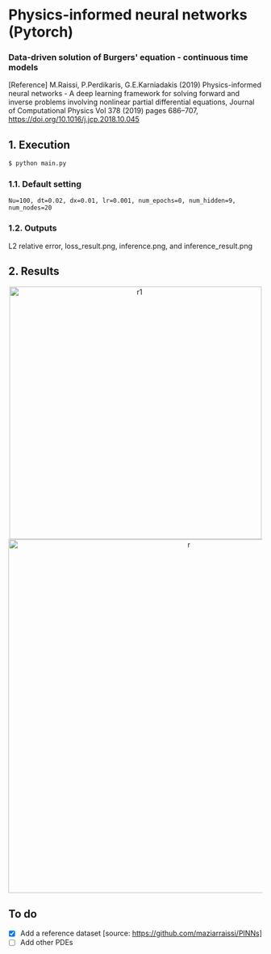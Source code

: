 # Physics-informed neural networks (Pytorch)
### Data-driven solution of Burgers' equation - continuous time models
[Reference] M.Raissi, P.Perdikaris, G.E.Karniadakis (2019) Physics-informed neural networks - A deep learning framework for solving forward and inverse problems involving nonlinear partial differential equations, Journal of Computational Physics Vol 378 (2019) pages 686–707, https://doi.org/10.1016/j.jcp.2018.10.045

## 1. Execution
```bash
$ python main.py                                   
```
### 1.1. Default setting
```
Nu=100, dt=0.02, dx=0.01, lr=0.001, num_epochs=0, num_hidden=9, num_nodes=20
```
### 1.2. Outputs
L2 relative error, loss_result.png, inference.png, and inference_result.png

## 2. Results
<p align="center">
<img width="500" alt="r1" src="https://user-images.githubusercontent.com/52735725/172022015-09c094e7-ae69-44fd-9319-b5039e436f15.png">
<img width="700" alt="r" src="https://user-images.githubusercontent.com/52735725/164943040-a356729e-795e-42ed-b37a-9abf6fa8bb46.png">
</p>

## To do
- [x] Add a reference dataset [source: https://github.com/maziarraissi/PINNs]
- [ ] Add other PDEs
